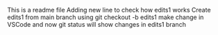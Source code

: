 This is a readme file
Adding new line to check how edits1 works
Create edits1 from main branch using git checkout -b edits1
make change in VSCode and now git status will show changes in edits1 branch
